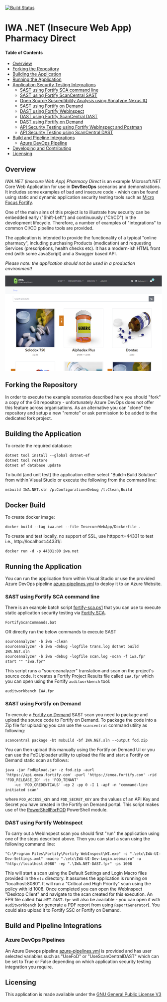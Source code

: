 ﻿[![Build Status](https://dev.azure.com/mfdemouk/IWA.NET/_apis/build/status/IWA%20-%20Fortify%20-%20CI?branchName=master)](https://dev.azure.com/mfdemouk/IWA.NET/_build/latest?definitionId=5&branchName=master)

# IWA .NET (Insecure Web App) Pharmacy Direct

#### Table of Contents

*   [Overview](#overview)
*   [Forking the Repository](#forking-the-repository)
*   [Building the Application](#building-the-application)
*   [Running the Application](#running-the-application)
*   [Application Security Testing Integrations](#application-security-testing-integrations)
    * [SAST using Fortify SCA command line](#static-analysis-using-fortify-sca-command-line)
    * [SAST using Fortify ScanCentral SAST](#static-analysis-using-fortify-scancentral-sast)
    * [Open Source Susceptibility Analysis using Sonatype Nexus IQ](#open-source-susceptibility-analysis-using-sonatype-nexus-iq)
    * [SAST using Fortify on Demand](#static-analysis-using-fortify-on-demand)
    * [DAST using Fortify WebInspect](#dynamic-analysis-using-fortify-webinspect)
    * [DAST using Fortify ScanCentral DAST](#dynamic-analysis-using-fortify-scancentral-dast)
    * [DAST using Fortify on Demand](#dynamic-analysis-using-fortify-on-demand)
    * [API Security Testing using Fortify WebInspect and Postman](#api-security-testing-using-fortify-webinspect-and-postman)
    * [API Security Testing using ScanCentral DAST](#api-security-testing-using-scancentral-dast-and-postman)
*   [Build and Pipeline Integrations](#build-and-pipeline-integrations)
    * [Azure DevOps Pipeline](#azure-devops-pipelines)
*   [Developing and Contributing](#developing-and-contributing)
*   [Licensing](#licensing)

## Overview

_IWA.NET (Insecure Web App) Pharmacy Direct_ is an example Microsoft.NET Core Web Application for use in **DevSecOps** scenarios and demonstrations.
It includes some examples of bad and insecure code - which can be found using static and dynamic application
security testing tools such as [Micro Focus Fortify](https://www.microfocus.com/en-us/cyberres/application-security).

One of the main aims of this project is to illustrate how security can be embedded early ("Shift-Left") and continuously ("CI/CD") in
the development lifecycle. Therefore, a number of examples of "integrations" to common CI/CD pipeline tools are provided.

The application is intended to provide the functionality of a typical "online pharmacy", including purchasing Products (medication)
and requesting Services (prescriptions, health checks etc). It has a modern-ish HTML front end (with some JavaScript) and a Swagger based API.

*Please note: the application should not be used in a production environment!*

![Screenshot](media/screenshot.png)

## Forking the Repository

In order to execute the example scenarios described here you should "fork" a copy of the Git repository - unfortunately Azure DevOps
does not offer this feature across organisations. As an alternative you can "clone" the repository and setup a new "remote" or ask
permission to be added to the dedicated fork project.

## Building the Application

To create the required database:

```
dotnet tool install --global dotnet-ef
dotnet tool restore
dotnet ef database update
```

To build (and unit test) the application either select "Build->Build Solution" from within Visual Studio or execute the following from the command line:

```
msbuild IWA.NET.sln /p:Configuration=Debug /t:Clean,Build
```
## Docker Build

To create docker image:

```
docker build --tag iwa.net --file InsecureWebApp/Dockerfile .
```
To create and test locally, no support of SSL, use httpport=44331 to test i.e., http://localhost:44331/:

```
docker run -d -p 44331:80 iwa.net
```


## Running the Application

You can run the application from within Visual Studio or use the provided Azure DevOps pipeline 
[azure-pipelines.yml](azure-pipelines.yml) to deploy it to an Azure Website.

### SAST using Fortify SCA command line

There is an example batch script [fortify-sca.ps1](bin/fortify-sca.ps1) that you can use to execute static application security testing
via [Fortify SCA](https://www.microfocus.com/en-us/products/static-code-analysis-sast/overview).

```aidl
FortifyScanCommands.bat
```
OR directly run the below commands to execute SAST

```aidl
sourceanalyzer -b iwa -clean
sourceanalyzer -b iwa -debug -logfile trans.log dotnet build IWA.NET.sln
sourceanalyzer -b iwa -debug -logfile scan.log -scan -f iwa.fpr
start "" "iwa.fpr"
```

This script runs a "sourceanalyzer" translation and scan on the project's source code. It creates a Fortify Project Results file called `IWA.fpr`
which you can open using the Fortify `auditworkbench` tool:

```aidl
auditworkbench IWA.fpr
```

### SAST using Fortify on Demand

To execute a [Fortify on Demand](https://www.microfocus.com/en-us/products/application-security-testing/overview) SAST scan
you need to package and upload the source code to Fortify on Demand. To package the code into a Zip file for uploading
you can use the `scancentral` command utility as following:

```aidl
scancentral package -bt msbuild -bf IWA.NET.sln --output fod.zip
```

You can then upload this manually using the Fortify on Demand UI or you can use the FoDUploader utility to upload the file 
and start a Fortify on Demand static scan as follows:

```Cmd
java -jar FodUpload.jar -z fod.zip -aurl 'https://api.emea.fortify.com' -purl 'https://emea.fortify.com' -rid 'FOD_RELEASE_ID' -tc 'FOD_TENANT'
	-uc 'FOD_CREDENTIALS' -ep 2 -pp 0 -I 1 -apf -n "command-line initiated scan"
``` 

where `FOD_ACCESS_KEY` and `FOD_SECRET_KEY` are the values of an API Key and Secret you have created in the Fortify on
Demand portal. This script makes use of the [PowerShellForFOD](https://github.com/fortify-community-plugins/PowerShellForFOD) 
PowerShell module.

### DAST using Fortify WebInspect

To carry out a WebInspect scan you should first "run" the application using one of the steps described above.
Then you can start a scan using the following command line:

```
"C:\Program Files\Fortify\Fortify WebInspect\WI.exe" -s ".\etc\IWA-UI-Dev-Settings.xml" -macro ".\etc\IWA-UI-Dev-Login.webmacro" -u "http://localhost:8080" -ep ".\IWA.NET-DAST.fpr" -ps 1008
```

This will start a scan using the Default Settings and Login Macro files provided in the `etc` directory. It assumes
the application is running on "localhost:8080". It will run a "Critical and High Priority" scan using the policy with id 1008. 
Once completed you can open the WebInspect "Desktop Client" and navigate to the scan created for this execution. An FPR file
called `IWA.NET-DAST.fpr` will also be available - you can open it with `auditworkbench` (or generate a
PDF report from using `ReportGenerator`). You could also upload it to Fortify SSC or Fortify on Demand.


## Build and Pipeline Integrations

### Azure DevOps Pipelines

An Azure Devops pipeline [azure-pipelines.yml](azure-pipelines.yml) is provided and has user
selected variables such as "UseFoD" or "UseScanCentralDAST" which can be set to True or False depending
on which application security testing integration you require.

## Licensing

This application is made available under the [GNU General Public License V3](LICENSE)